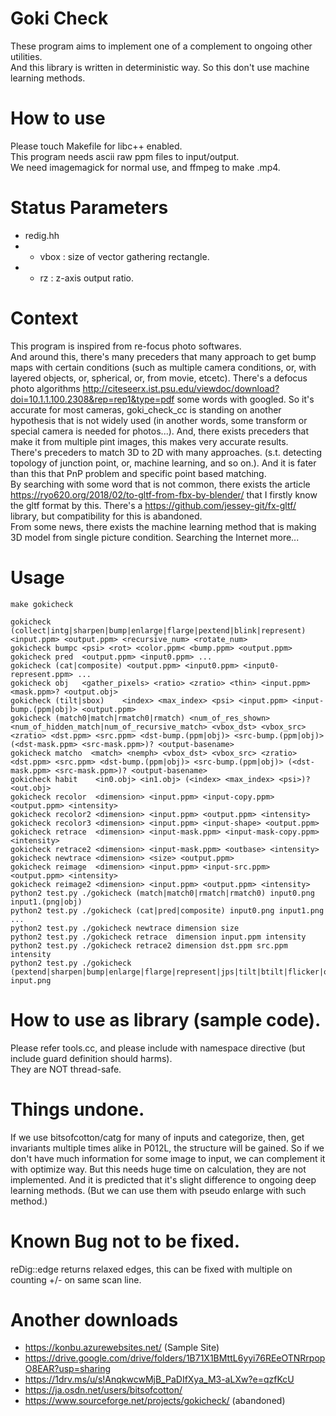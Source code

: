# Goki Check
These program aims to implement one of a complement to ongoing other utilities.  
And this library is written in deterministic way. So this don't use machine learning methods.

# How to use
Please touch Makefile for libc++ enabled.  
This program needs ascii raw ppm files to input/output.  
We need imagemagick for normal use, and ffmpeg to make .mp4.  

# Status Parameters
* redig.hh
* * vbox : size of vector gathering rectangle.
* * rz   : z-axis output ratio.

# Context
This program is inspired from re-focus photo softwares.  
And around this, there's many preceders that many approach to get bump maps with certain conditions
(such as multiple camera conditions, or, with layered objects, or, spherical, or, from movie, etcetc).
There's a defocus photo algorithms http://citeseerx.ist.psu.edu/viewdoc/download?doi=10.1.1.100.2308&rep=rep1&type=pdf some words with googled. So it's accurate for most cameras, goki_check_cc is standing on another hypothesis that is not widely used (in another words, some transform or special camera is needed for photos...). And, there exists preceders that make it from multiple pint images, this makes very accurate results.  
There's preceders to match 3D to 2D with many approaches. (s.t. detecting topology of junction point, or, machine learning, and so on.). And it is fater than this that PnP problem and specific point based matching.  
By searching with some word that is not common, there exists the article https://ryo620.org/2018/02/to-gltf-from-fbx-by-blender/ that I firstly know the gltf format by this. There's a https://github.com/jessey-git/fx-gltf/ library, but compatibility for this is abandoned.  
From some news, there exists the machine learning method that is making 3D model from single picture condition.
Searching the Internet more...

# Usage
    make gokicheck
    
    gokicheck (collect|intg|sharpen|bump|enlarge|flarge|pextend|blink|represent) <input.ppm> <output.ppm> <recursive_num> <rotate_num>
    gokicheck bumpc <psi> <rot> <color.ppm< <bump.ppm> <output.ppm>
    gokicheck pred  <output.ppm> <input0.ppm> ...
    gokicheck (cat|composite) <output.ppm> <input0.ppm> <input0-represent.ppm> ...
    gokicheck obj   <gather_pixels> <ratio> <zratio> <thin> <input.ppm> <mask.ppm>? <output.obj>
    gokicheck (tilt|sbox)    <index> <max_index> <psi> <input.ppm> <input-bump.(ppm|obj)> <output.ppm>
    gokicheck (match0|match|rmatch0|rmatch) <num_of_res_shown> <num_of_hidden_match|num_of_recursive_match> <vbox_dst> <vbox_src> <zratio> <dst.ppm> <src.ppm> <dst-bump.(ppm|obj)> <src-bump.(ppm|obj)> (<dst-mask.ppm> <src-mask.ppm>)? <output-basename>
    gokicheck matcho  <match> <nemph> <vbox_dst> <vbox_src> <zratio> <dst.ppm> <src.ppm> <dst-bump.(ppm|obj)> <src-bump.(ppm|obj)> (<dst-mask.ppm> <src-mask.ppm>)? <output-basename>
    gokicheck habit    <in0.obj> <in1.obj> (<index> <max_index> <psi>)? <out.obj>
    gokicheck recolor  <dimension> <input.ppm> <input-copy.ppm> <output.ppm> <intensity>
    gokicheck recolor2 <dimension> <input.ppm> <output.ppm> <intensity>
    gokicheck recolor3 <dimension> <input.ppm> <input-shape> <output.ppm>
    gokicheck retrace  <dimension> <input-mask.ppm> <input-mask-copy.ppm> <intensity>
    gokicheck retrace2 <dimension> <input-mask.ppm> <outbase> <intensity>
    gokicheck newtrace <dimension> <size> <output.ppm>
    gokicheck reimage  <dimension> <input.ppm> <input-src.ppm> <output.ppm> <intensity>
    gokicheck reimage2 <dimension> <input.ppm> <output.ppm> <intensity>
    python2 test.py ./gokicheck (match|match0|rmatch|rmatch0) input0.png input1.(png|obj)
    python2 test.py ./gokicheck (cat|pred|composite) input0.png input1.png ...
    python2 test.py ./gokicheck newtrace dimension size
    python2 test.py ./gokicheck retrace  dimension input.ppm intensity
    python2 test.py ./gokicheck retrace2 dimension dst.ppm src.ppm intensity
    python2 test.py ./gokicheck (pextend|sharpen|bump|enlarge|flarge|represent|jps|tilt|btilt|flicker|obj|sbox|demosaic|prep|presq|mask|mask0) input.png

# How to use as library (sample code).
Please refer tools.cc, and please include with namespace directive
(but include guard definition should harms).  
They are NOT thread-safe.  

# Things undone.
If we use bitsofcotton/catg for many of inputs and categorize, then,
get invariants multiple times alike in P012L, the structure will be gained.
So if we don't have much information for some image to input, we can complement
it with optimize way. But this needs huge time on calculation,
they are not implemented. And it is predicted that it's slight difference to
ongoing deep learning methods.
(But we can use them with pseudo enlarge with such method.)

# Known Bug not to be fixed.
reDig::edge returns relaxed edges, this can be fixed with multiple on counting
+/- on same scan line.

# Another downloads
* https://konbu.azurewebsites.net/ (Sample Site)
* https://drive.google.com/drive/folders/1B71X1BMttL6yyi76REeOTNRrpopO8EAR?usp=sharing
* https://1drv.ms/u/s!AnqkwcwMjB_PaDIfXya_M3-aLXw?e=qzfKcU
* https://ja.osdn.net/users/bitsofcotton/
* https://www.sourceforge.net/projects/gokicheck/ (abandoned)

